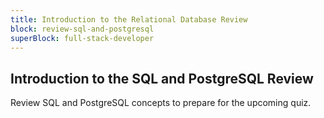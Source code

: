 ```yaml
---
title: Introduction to the Relational Database Review
block: review-sql-and-postgresql
superBlock: full-stack-developer
---
```


## Introduction to the SQL and PostgreSQL Review

Review SQL and PostgreSQL concepts to prepare for the upcoming quiz.
